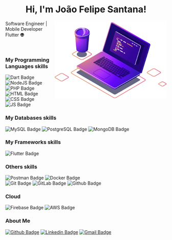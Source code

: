 <h1 align="center">Hi, I'm João Felipe Santana!</h1><img align="right" src="https://github.com/Rubenscode/Rubenscode/blob/main/img/computer.png" width="350"/>

Software Engineer | Mobile Developer Flutter :alien:

<br>

### My Programming Languages skills
![Dart Badge](https://img.shields.io/badge/dart-%230175C2.svg?style=for-the-badge&logo=dart&logoColor=white)
![NodeJS Badge](https://img.shields.io/badge/node.js-%230095D5.svg?style=for-the-badge&logo=node.js&logoColor=white)
![PHP Badge](https://img.shields.io/badge/php-%23777BB4.svg?style=for-the-badge&logo=php&logoColor=white)
<br>
![HTML Badge](https://img.shields.io/badge/html5-%23E34F26.svg?style=for-the-badge&logo=html5&logoColor=white)
![CSS Badge](https://img.shields.io/badge/css3-%231572B6.svg?style=for-the-badge&logo=css3&logoColor=white)
![JS Badge](https://img.shields.io/badge/javascript-%23323330.svg?style=for-the-badge&logo=javascript&logoColor=%23F7DF1E)
<br>

### My Databases skills
![MySQL Badge](https://img.shields.io/badge/mysql-%2300f.svg?style=for-the-badge&logo=mysql&logoColor=white)
![PostgreSQL Badge](https://img.shields.io/badge/postgres-%23316192.svg?style=for-the-badge&logo=postgresql&logoColor=white)
![MongoDB Badge](https://img.shields.io/badge/mongodb-%23F00000.svg?style=for-the-badge&logo=mongodb&logoColor=white)
<br>

### My Frameworks skills
![Flutter Badge](https://img.shields.io/badge/flutter-%2302569B.svg?style=for-the-badge&logo=flutter&logoColor=white)
<br>

### Others skills
![Postman Badge](https://img.shields.io/badge/Postman-FF6C37?style=for-the-badge&logo=postman&logoColor=red)
![Docker Badge](https://img.shields.io/badge/Docker-0FAAFF.svg?&style=for-the-badge&logo=docker&logoColor=white)
<br>
![Git Badge](https://img.shields.io/badge/git-%23F05033.svg?style=for-the-badge&logo=git&logoColor=white)
![GitLab Badge](https://img.shields.io/badge/gitlab-%23181717.svg?style=for-the-badge&logo=gitlab&logoColor=white)
![Github Badge](https://img.shields.io/badge/github-%23121011.svg?style=for-the-badge&logo=github&logoColor=white)
<br>

### Cloud
![Firebase Badge](https://img.shields.io/badge/firebase-%23039BE5.svg?style=for-the-badge&logo=firebase)
![AWS Badge](https://img.shields.io/badge/AWS-%23FF9900.svg?style=for-the-badge&logo=amazon-aws&logoColor=white)
<br>

### About Me 

[![Github Badge](https://img.shields.io/badge/-Github-000?style=for-the-badge&logo=Github&logoColor=white&link=https://github.com/jfelipe72)](https://github.com/jfelipe72)
[![Linkedin Badge](https://img.shields.io/badge/-LinkedIn-blue?style=for-the-badge&logo=Linkedin&logoColor=white&link=https://www.linkedin.com/in/rubens-almeida-andrade/)](https://www.linkedin.com/in/jfelipesantana)
[![Gmail Badge](https://img.shields.io/badge/-Gmail-c14438?style=for-the-badge&logo=Gmail&logoColor=white&link=mailto:dev.jfelipe@gmail.com)](mailto:dev.jfelipe@gmail.com)<br>
